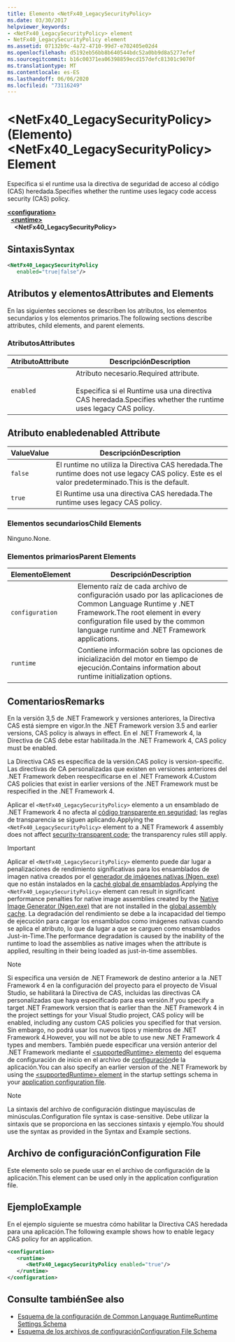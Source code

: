 ```yaml
---
title: Elemento <NetFx40_LegacySecurityPolicy>
ms.date: 03/30/2017
helpviewer_keywords:
- <NetFx40_LegacySecurityPolicy> element
- NetFx40_LegacySecurityPolicy element
ms.assetid: 07132b9c-4a72-4710-99d7-e702405e02d4
ms.openlocfilehash: d5192eb56bb8b640544bdc52a0bb9d8a5277efef
ms.sourcegitcommit: b16c00371ea06398859ecd157defc81301c9070f
ms.translationtype: MT
ms.contentlocale: es-ES
ms.lasthandoff: 06/06/2020
ms.locfileid: "73116249"
---
```

# <a name="netfx40_legacysecuritypolicy-element"></a><span data-ttu-id="59b50-102">\<NetFx40_LegacySecurityPolicy> (Elemento)</span><span class="sxs-lookup"><span data-stu-id="59b50-102">\<NetFx40_LegacySecurityPolicy> Element</span></span>

<span data-ttu-id="59b50-103">Especifica si el runtime usa la directiva de seguridad de acceso al código (CAS) heredada.</span><span class="sxs-lookup"><span data-stu-id="59b50-103">Specifies whether the runtime uses legacy code access security (CAS) policy.</span></span>

[**\<configuration>**](../configuration-element.md)\
&nbsp;&nbsp;[**\<runtime>**](runtime-element.md)\
&nbsp;&nbsp;&nbsp;&nbsp;**\<NetFx40_LegacySecurityPolicy>**  

## <a name="syntax"></a><span data-ttu-id="59b50-104">Sintaxis</span><span class="sxs-lookup"><span data-stu-id="59b50-104">Syntax</span></span>

```xml
<NetFx40_LegacySecurityPolicy
   enabled="true|false"/>
```

## <a name="attributes-and-elements"></a><span data-ttu-id="59b50-105">Atributos y elementos</span><span class="sxs-lookup"><span data-stu-id="59b50-105">Attributes and Elements</span></span>

<span data-ttu-id="59b50-106">En las siguientes secciones se describen los atributos, los elementos secundarios y los elementos primarios.</span><span class="sxs-lookup"><span data-stu-id="59b50-106">The following sections describe attributes, child elements, and parent elements.</span></span>

### <a name="attributes"></a><span data-ttu-id="59b50-107">Atributos</span><span class="sxs-lookup"><span data-stu-id="59b50-107">Attributes</span></span>

|<span data-ttu-id="59b50-108">Atributo</span><span class="sxs-lookup"><span data-stu-id="59b50-108">Attribute</span></span>|<span data-ttu-id="59b50-109">Descripción</span><span class="sxs-lookup"><span data-stu-id="59b50-109">Description</span></span>|
|---------------|-----------------|
|`enabled`|<span data-ttu-id="59b50-110">Atributo necesario.</span><span class="sxs-lookup"><span data-stu-id="59b50-110">Required attribute.</span></span><br /><br /> <span data-ttu-id="59b50-111">Especifica si el Runtime usa una directiva CAS heredada.</span><span class="sxs-lookup"><span data-stu-id="59b50-111">Specifies whether the runtime uses legacy CAS policy.</span></span>|

## <a name="enabled-attribute"></a><span data-ttu-id="59b50-112">Atributo enabled</span><span class="sxs-lookup"><span data-stu-id="59b50-112">enabled Attribute</span></span>

|<span data-ttu-id="59b50-113">Value</span><span class="sxs-lookup"><span data-stu-id="59b50-113">Value</span></span>|<span data-ttu-id="59b50-114">Descripción</span><span class="sxs-lookup"><span data-stu-id="59b50-114">Description</span></span>|
|-----------|-----------------|
|`false`|<span data-ttu-id="59b50-115">El runtime no utiliza la Directiva CAS heredada.</span><span class="sxs-lookup"><span data-stu-id="59b50-115">The runtime does not use legacy CAS policy.</span></span> <span data-ttu-id="59b50-116">Este es el valor predeterminado.</span><span class="sxs-lookup"><span data-stu-id="59b50-116">This is the default.</span></span>|
|`true`|<span data-ttu-id="59b50-117">El Runtime usa una directiva CAS heredada.</span><span class="sxs-lookup"><span data-stu-id="59b50-117">The runtime uses legacy CAS policy.</span></span>|

### <a name="child-elements"></a><span data-ttu-id="59b50-118">Elementos secundarios</span><span class="sxs-lookup"><span data-stu-id="59b50-118">Child Elements</span></span>

<span data-ttu-id="59b50-119">Ninguno.</span><span class="sxs-lookup"><span data-stu-id="59b50-119">None.</span></span>

### <a name="parent-elements"></a><span data-ttu-id="59b50-120">Elementos primarios</span><span class="sxs-lookup"><span data-stu-id="59b50-120">Parent Elements</span></span>

|<span data-ttu-id="59b50-121">Elemento</span><span class="sxs-lookup"><span data-stu-id="59b50-121">Element</span></span>|<span data-ttu-id="59b50-122">Descripción</span><span class="sxs-lookup"><span data-stu-id="59b50-122">Description</span></span>|
|-------------|-----------------|
|`configuration`|<span data-ttu-id="59b50-123">Elemento raíz de cada archivo de configuración usado por las aplicaciones de Common Language Runtime y .NET Framework.</span><span class="sxs-lookup"><span data-stu-id="59b50-123">The root element in every configuration file used by the common language runtime and .NET Framework applications.</span></span>|
|`runtime`|<span data-ttu-id="59b50-124">Contiene información sobre las opciones de inicialización del motor en tiempo de ejecución.</span><span class="sxs-lookup"><span data-stu-id="59b50-124">Contains information about runtime initialization options.</span></span>|

## <a name="remarks"></a><span data-ttu-id="59b50-125">Comentarios</span><span class="sxs-lookup"><span data-stu-id="59b50-125">Remarks</span></span>

<span data-ttu-id="59b50-126">En la versión 3,5 de .NET Framework y versiones anteriores, la Directiva CAS está siempre en vigor.</span><span class="sxs-lookup"><span data-stu-id="59b50-126">In the .NET Framework version 3.5 and earlier versions, CAS policy is always in effect.</span></span> <span data-ttu-id="59b50-127">En el .NET Framework 4, la Directiva de CAS debe estar habilitada.</span><span class="sxs-lookup"><span data-stu-id="59b50-127">In the .NET Framework 4, CAS policy must be enabled.</span></span>

<span data-ttu-id="59b50-128">La Directiva CAS es específica de la versión.</span><span class="sxs-lookup"><span data-stu-id="59b50-128">CAS policy is version-specific.</span></span> <span data-ttu-id="59b50-129">Las directivas de CA personalizadas que existen en versiones anteriores del .NET Framework deben reespecificarse en el .NET Framework 4.</span><span class="sxs-lookup"><span data-stu-id="59b50-129">Custom CAS policies that exist in earlier versions of the .NET Framework must be respecified in the .NET Framework 4.</span></span>

<span data-ttu-id="59b50-130">Aplicar el `<NetFx40_LegacySecurityPolicy>` elemento a un ensamblado de .NET Framework 4 no afecta al [código transparente en seguridad](../../../misc/security-transparent-code.md); las reglas de transparencia se siguen aplicando.</span><span class="sxs-lookup"><span data-stu-id="59b50-130">Applying the `<NetFx40_LegacySecurityPolicy>` element to a .NET Framework 4 assembly does not affect [security-transparent code](../../../misc/security-transparent-code.md); the transparency rules still apply.</span></span>

> [!IMPORTANT]
> <span data-ttu-id="59b50-131">Aplicar el `<NetFx40_LegacySecurityPolicy>` elemento puede dar lugar a penalizaciones de rendimiento significativas para los ensamblados de imagen nativa creados por el [generador de imágenes nativas (Ngen. exe)](../../../tools/ngen-exe-native-image-generator.md) que no están instalados en la [caché global de ensamblados](../../../app-domains/gac.md).</span><span class="sxs-lookup"><span data-stu-id="59b50-131">Applying the `<NetFx40_LegacySecurityPolicy>` element can result in significant performance penalties for native image assemblies created by the [Native Image Generator (Ngen.exe)](../../../tools/ngen-exe-native-image-generator.md) that are not installed in the [global assembly cache](../../../app-domains/gac.md).</span></span> <span data-ttu-id="59b50-132">La degradación del rendimiento se debe a la incapacidad del tiempo de ejecución para cargar los ensamblados como imágenes nativas cuando se aplica el atributo, lo que da lugar a que se carguen como ensamblados Just-in-Time.</span><span class="sxs-lookup"><span data-stu-id="59b50-132">The performance degradation is caused by the inability of the runtime to load the assemblies as native images when the attribute is applied, resulting in their being loaded as just-in-time assemblies.</span></span>

> [!NOTE]
> <span data-ttu-id="59b50-133">Si especifica una versión de .NET Framework de destino anterior a la .NET Framework 4 en la configuración del proyecto para el proyecto de Visual Studio, se habilitará la Directiva de CAS, incluidas las directivas CA personalizadas que haya especificado para esa versión.</span><span class="sxs-lookup"><span data-stu-id="59b50-133">If you specify a target .NET Framework version that is earlier than the .NET Framework 4 in the project settings for your Visual Studio project, CAS policy will be enabled, including any custom CAS policies you specified for that version.</span></span> <span data-ttu-id="59b50-134">Sin embargo, no podrá usar los nuevos tipos y miembros de .NET Framework 4.</span><span class="sxs-lookup"><span data-stu-id="59b50-134">However, you will not be able to use new .NET Framework 4 types and members.</span></span> <span data-ttu-id="59b50-135">También puede especificar una versión anterior del .NET Framework mediante el [ \<supportedRuntime> elemento](../startup/supportedruntime-element.md) del esquema de configuración de inicio en el archivo de [configuración](../../index.md)de la aplicación.</span><span class="sxs-lookup"><span data-stu-id="59b50-135">You can also specify an earlier version of the .NET Framework by using the [\<supportedRuntime> element](../startup/supportedruntime-element.md) in the startup settings schema in your [application configuration file](../../index.md).</span></span>

> [!NOTE]
> <span data-ttu-id="59b50-136">La sintaxis del archivo de configuración distingue mayúsculas de minúsculas.</span><span class="sxs-lookup"><span data-stu-id="59b50-136">Configuration file syntax is case-sensitive.</span></span> <span data-ttu-id="59b50-137">Debe utilizar la sintaxis que se proporciona en las secciones sintaxis y ejemplo.</span><span class="sxs-lookup"><span data-stu-id="59b50-137">You should use the syntax as provided in the Syntax and Example sections.</span></span>

## <a name="configuration-file"></a><span data-ttu-id="59b50-138">Archivo de configuración</span><span class="sxs-lookup"><span data-stu-id="59b50-138">Configuration File</span></span>

<span data-ttu-id="59b50-139">Este elemento solo se puede usar en el archivo de configuración de la aplicación.</span><span class="sxs-lookup"><span data-stu-id="59b50-139">This element can be used only in the application configuration file.</span></span>

## <a name="example"></a><span data-ttu-id="59b50-140">Ejemplo</span><span class="sxs-lookup"><span data-stu-id="59b50-140">Example</span></span>

<span data-ttu-id="59b50-141">En el ejemplo siguiente se muestra cómo habilitar la Directiva CAS heredada para una aplicación.</span><span class="sxs-lookup"><span data-stu-id="59b50-141">The following example shows how to enable legacy CAS policy for an application.</span></span>

```xml
<configuration>
   <runtime>
      <NetFx40_LegacySecurityPolicy enabled="true"/>
   </runtime>
</configuration>
```

## <a name="see-also"></a><span data-ttu-id="59b50-142">Consulte también</span><span class="sxs-lookup"><span data-stu-id="59b50-142">See also</span></span>

- [<span data-ttu-id="59b50-143">Esquema de la configuración de Common Language Runtime</span><span class="sxs-lookup"><span data-stu-id="59b50-143">Runtime Settings Schema</span></span>](index.md)
- [<span data-ttu-id="59b50-144">Esquema de los archivos de configuración</span><span class="sxs-lookup"><span data-stu-id="59b50-144">Configuration File Schema</span></span>](../index.md)
